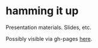 hamming it up
===

Presentation materials. Slides, etc.

Possibly visible via gh-pages [here](http://mrluc.github.com/hammy/index.html).
